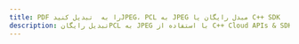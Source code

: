 ---title: PDF را به  تبدیل کنیدJPEG، PCL به JPEG مبدل رایگان یا C++ SDKdescription: تبدیل رایگانPCL به JPEG با استفاده از C++ Cloud APIs & SDK همچنین اسناد PDF را در Cloud ایجاد، ویرایش و رندر کنید.---